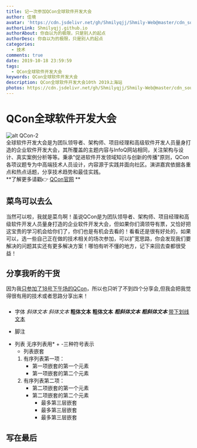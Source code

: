 ```yaml
---
title: 记一次参加QCon全球软件开发大会
author: 佳境
avatar: 'https://cdn.jsdelivr.net/gh/Shmilyqjj/Shmily-Web@master/cdn_sources/img/custom/avatar.jpg'
authorLink: Shmilyqjj.github.io
authorAbout: 你自以为的极限，只是别人的起点
authorDesc: 你自以为的极限，只是别人的起点
categories:
  - 技术
comments: true  
date: 2019-10-18 23:59:59
tags:
  - QCon全球软件开发大会
keywords: QCon全球软件开发大会
description: QCon全球软件开发大会10th 2019上海站
photos: https://cdn.jsdelivr.net/gh/Shmilyqjj/Shmily-Web@master/cdn_sources/Blog_Images/QCon/QCon-1.jpg
---
```

# QCon全球软件开发大会  
![alt QCon-2](https://cdn.jsdelivr.net/gh/Shmilyqjj/Shmily-Web@master/cdn_sources/Blog_Images/QCon/QCon-1.jpg)  
全球软件开发大会是为团队领导者、架构师、项目经理和高级软件开发人员量身打造的企业软件开发大会，其所覆盖的主题内容与InfoQ网站相同，关注架构与设计、真实案例分析等等。秉承"促进软件开发领域知识与创新的传播"原则，QCon各项议题专为中高端技术人员设计，内容源于实践并面向社区。演讲嘉宾依据各重点和热点话题，分享技术趋势和最佳实践。  
**了解更多请戳👉 [QCon官网](https://www.infoq.com/qcon/) **
## 菜鸟可以去么
当然可以啦，我就是菜鸟啊！虽说QCon是为团队领导者、架构师、项目经理和高级软件开发人员量身打造的企业软件开发大会，但如果你们滴领导有票，又恰好把这宝贵的学习机会给你们了，你们也是有机会去看的！看看还是很有好处的，如果可以，选一些自己正在做的技术相关的场次参加，可以扩宽思路，你会发现我们要解决的问题其实还有更多解决方案！哪怕有听不懂的地方，记下来回去查都很受益！  
  
## 分享我听的干货
因为我<u>只参加了18号下午场的QCon</u>，所以也只听了不到四个分享会,但我会把我觉得很有用的技术或者思路分享出来！

### 

  





* 字体
*斜体文本*
_斜体文本_
**粗体文本**
__粗体文本__
***粗斜体文本***
___粗斜体文本___
<u>带下划线文本</u>

* 脚注
[^要注明的文本]: xxxxxxxxx

* 列表
无序列表用* + -三种符号表示
    * 列表嵌套
    1. 有序列表第一项：
        - 第一项嵌套的第一个元素
        - 第一项嵌套的第二个元素
    2. 有序列表第二项：
        - 第二项嵌套的第一个元素
        - 第二项嵌套的第二个元素
            * 最多第三层嵌套
            + 最多第三层嵌套
            - 最多第三层嵌套



## 写在最后
